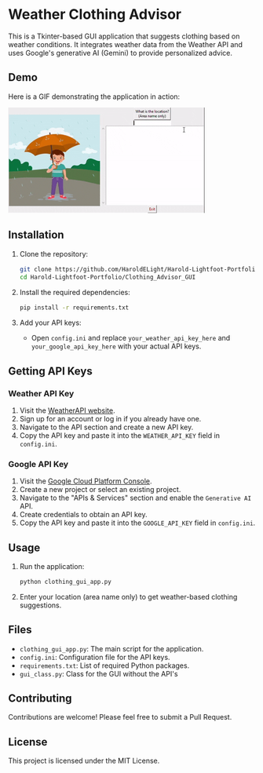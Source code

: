 # Weather Clothing Advisor

This is a Tkinter-based GUI application that suggests clothing based on weather conditions. It integrates weather data from the Weather API and uses Google's generative AI (Gemini) to provide personalized advice.

## Demo

Here is a GIF demonstrating the application in action:

![GUI Demo](GUI_demo.gif)

## Installation

1. Clone the repository:

    ```bash
    git clone https://github.com/HaroldELight/Harold-Lightfoot-Portfolio.git
    cd Harold-Lightfoot-Portfolio/Clothing_Advisor_GUI
    ```

2. Install the required dependencies:

    ```bash
    pip install -r requirements.txt
    ```

3. Add your API keys:
    - Open `config.ini` and replace `your_weather_api_key_here` and `your_google_api_key_here` with your actual API keys.

## Getting API Keys

### Weather API Key

1. Visit the [WeatherAPI website](https://www.weatherapi.com/).
2. Sign up for an account or log in if you already have one.
3. Navigate to the API section and create a new API key.
4. Copy the API key and paste it into the `WEATHER_API_KEY` field in `config.ini`.

### Google API Key

1. Visit the [Google Cloud Platform Console](https://console.cloud.google.com/).
2. Create a new project or select an existing project.
3. Navigate to the "APIs & Services" section and enable the `Generative AI` API.
4. Create credentials to obtain an API key.
5. Copy the API key and paste it into the `GOOGLE_API_KEY` field in `config.ini`.

## Usage

1. Run the application:

    ```bash
    python clothing_gui_app.py
    ```

2. Enter your location (area name only) to get weather-based clothing suggestions.

## Files

- `clothing_gui_app.py`: The main script for the application.
- `config.ini`: Configuration file for the API keys.
- `requirements.txt`: List of required Python packages.
- `gui_class.py`: Class for the GUI without the API's

## Contributing

Contributions are welcome! Please feel free to submit a Pull Request.

## License

This project is licensed under the MIT License.
